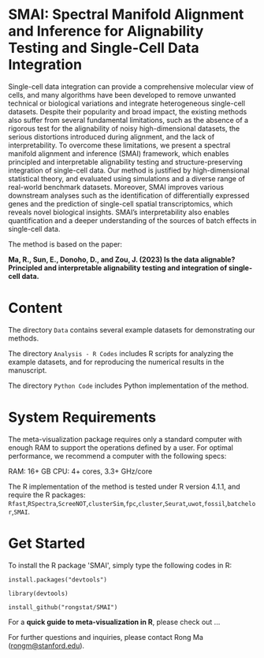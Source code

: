 # SMAI: Spectral Manifold Alignment and Inference for Alignability Testing and Single-Cell Data Integration
 
 Single-cell data integration can provide a comprehensive molecular view of cells, and many algorithms have been developed to remove unwanted technical or biological variations and integrate heterogeneous single-cell datasets. Despite their popularity and broad impact, the existing methods also suffer from several fundamental limitations, such as the absence of a  rigorous test for the alignability of noisy high-dimensional datasets, the serious distortions introduced during alignment, and the lack of interpretability. To overcome these limitations, we present a spectral manifold alignment and inference (SMAI) framework, which enables principled and interpretable alignability testing and structure-preserving integration of single-cell data. Our method is justified by high-dimensional statistical theory, and evaluated using simulations and a diverse range of real-world benchmark datasets. Moreover, SMAI improves various downstream analyses such as the identification of differentially expressed genes and the prediction of single-cell spatial transcriptomics, which reveals novel biological insights. SMAI’s interpretability also enables quantification and a deeper understanding of the sources of batch effects in single-cell data.

The method is based on the paper:

**Ma, R., Sun, E., Donoho, D., and Zou, J. (2023) Is the data alignable? Principled and interpretable alignability testing and integration of single-cell data.**

# Content

The directory `Data` contains several example datasets for demonstrating our methods.

The directory `Analysis - R Codes` includes R scripts for analyzing the example datasets, and for reproducing the numerical results in the manuscript.

The directory `Python Code` includes Python implementation of the method.

# System Requirements

The meta-visualization package requires only a standard computer with enough RAM to support the operations defined by a user. For optimal performance, we recommend a computer with the following specs:

RAM: 16+ GB
CPU: 4+ cores, 3.3+ GHz/core

The R implementation of the method is tested under R version 4.1.1, and require the R packages: `Rfast`,`RSpectra`,`ScreeNOT`,`clusterSim`,`fpc`,`cluster`,`Seurat`,`uwot`,`fossil`,`batchelor`,`SMAI`.


# Get Started


To install the R package 'SMAI', simply type the following codes in R:

`install.packages("devtools")`

`library(devtools)`

`install_github("rongstat/SMAI")`

For a **quick guide to meta-visualization in R**, please check out ...

For further questions and inquiries, please contact Rong Ma (rongm@stanford.edu).

